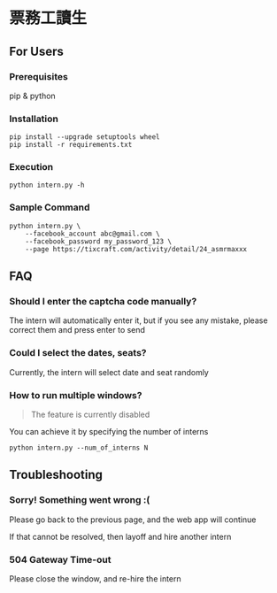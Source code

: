 # 票務工讀生

## For Users

### Prerequisites

pip & python

### Installation

```
pip install --upgrade setuptools wheel
pip install -r requirements.txt
```

### Execution

```
python intern.py -h
```

### Sample Command

```
python intern.py \
    --facebook_account abc@gmail.com \
    --facebook_password my_password_123 \
    --page https://tixcraft.com/activity/detail/24_asmrmaxxx
```

## FAQ

### Should I enter the captcha code manually?

The intern will automatically enter it, but if you see any mistake, please correct them and press enter to send 

### Could I select the dates, seats?

Currently, the intern will select date and seat randomly

### How to run multiple windows?

> The feature is currently disabled

You can achieve it by specifying the number of interns

```
python intern.py --num_of_interns N
```

## Troubleshooting

### Sorry! Something went wrong :(

Please go back to the previous page, and the web app will continue

If that cannot be resolved, then layoff and hire another intern

### 504 Gateway Time-out

Please close the window, and re-hire the intern